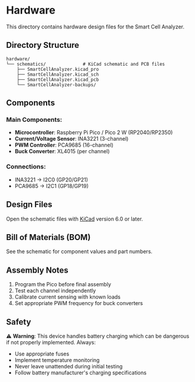 # Hardware

This directory contains hardware design files for the Smart Cell Analyzer.

## Directory Structure

```
hardware/
└── schematics/              # KiCad schematic and PCB files
    ├── SmartCellAnalyzer.kicad_pro
    ├── SmartCellAnalyzer.kicad_sch
    ├── SmartCellAnalyzer.kicad_pcb
    └── SmartCellAnalyzer-backups/
```

## Components

### Main Components:
- **Microcontroller**: Raspberry Pi Pico / Pico 2 W (RP2040/RP2350)
- **Current/Voltage Sensor**: INA3221 (3-channel)
- **PWM Controller**: PCA9685 (16-channel)
- **Buck Converter**: XL4015 (per channel)

### Connections:
- INA3221 → I2C0 (GP20/GP21)
- PCA9685 → I2C1 (GP18/GP19)

## Design Files

Open the schematic files with [KiCad](https://www.kicad.org/) version 6.0 or later.

## Bill of Materials (BOM)

See the schematic for component values and part numbers.

## Assembly Notes

1. Program the Pico before final assembly
2. Test each channel independently
3. Calibrate current sensing with known loads
4. Set appropriate PWM frequency for buck converters

## Safety

⚠️ **Warning**: This device handles battery charging which can be dangerous if not properly implemented. Always:
- Use appropriate fuses
- Implement temperature monitoring
- Never leave unattended during initial testing
- Follow battery manufacturer's charging specifications
